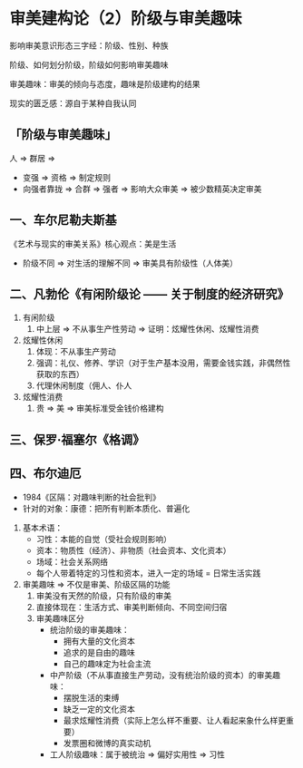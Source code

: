 # 审美建构论（2）阶级与审美趣味

影响审美意识形态三字经：阶级、性别、种族

阶级、如何划分阶级，阶级如何影响审美趣味

审美趣味：审美的倾向与态度，趣味是阶级建构的结果

现实的匮乏感：源自于某种自我认同

## 「阶级与审美趣味」

人 ⇒ 群居 ⇒

- 变强 ⇒ 资格 ⇒ 制定规则
- 向强者靠拢 ⇒ 合群 ⇒ 强者 ⇒ 影响大众审美 ⇒ 被少数精英决定审美

## 一、车尔尼勒夫斯基

《艺术与现实的审美关系》核心观点：美是生活

- 阶级不同 ⇒ 对生活的理解不同 ⇒ 审美具有阶级性（人体美）

## 二、凡勃伦《有闲阶级论 —— 关于制度的经济研究》

1. 有闲阶级
    1. 中上层 ⇒ 不从事生产性劳动 ⇒ 证明：炫耀性休闲、炫耀性消费
2. 炫耀性休闲
    1. 体现：不从事生产劳动
    2. 强调：礼仪、修养、学识（对于生产基本没用，需要金钱实践，非偶然性获取的东西）
    3. 代理休闲制度（佣人、仆人
3. 炫耀性消费
    1. 贵 ⇒ 美 ⇒ 审美标准受金钱价格建构

## 三、保罗·福塞尔《格调》

## 四、布尔迪厄

- 1984《区隔：对趣味判断的社会批判》
- 针对的对象：康德：把所有判断本质化、普遍化
1. 基本术语：
    - 习性：本能的自觉（受社会规则影响）
    - 资本：物质性（经济）、非物质（社会资本、文化资本）
    - 场域：社会关系网络
    - 每个人带着特定的习性和资本，进入一定的场域 = 日常生活实践
2. 审美趣味 ⇒ 不仅是审美、阶级区隔的功能
    1. 审美没有天然的阶级，只有阶级的审美
    2. 直接体现在：生活方式、审美判断倾向、不同空间归宿
    3. 审美趣味区分
        - 统治阶级的审美趣味：
            - 拥有大量的文化资本
            - 追求的是自由的趣味
            - 自己的趣味定为社会主流
        - 中产阶级（不从事直接生产劳动，没有统治阶级的资本）的审美趣味：
            - 摆脱生活的束缚
            - 缺乏一定的文化资本
            - 最求炫耀性消费（实际上怎么样不重要、让人看起来象什么样更重要）
            - 发票圈和微博的真实动机
        - 工人阶级趣味：属于被统治 ⇒ 偏好实用性 ⇒ 习性
